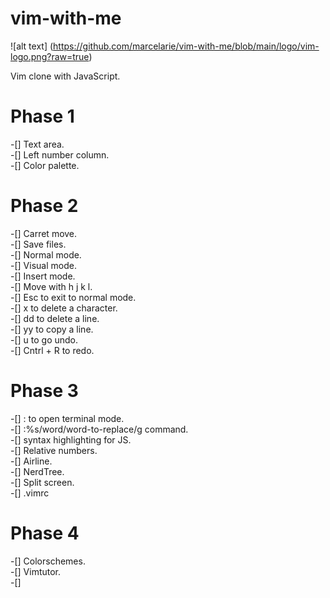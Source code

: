 # vim-with-me

![alt text] (https://github.com/marcelarie/vim-with-me/blob/main/logo/vim-logo.png?raw=true)

Vim clone with JavaScript.  

# Phase 1  

-[] Text area.  
-[] Left number column.  
-[] Color palette.  

# Phase 2   

-[] Carret move.  
-[] Save files.   
-[] Normal mode.  
-[] Visual mode.  
-[] Insert mode.   
-[] Move with h j k l.   
-[] Esc to exit to normal mode.    
-[] x to delete a character.     
-[] dd to delete a line.    
-[] yy to copy a line.    
-[] u to go undo.     
-[] Cntrl + R to redo.   

# Phase 3    

-[] : to open terminal mode.     
-[] :%s/word/word-to-replace/g command.    
-[] syntax highlighting for JS.  
-[] Relative numbers.  
-[] Airline.   
-[] NerdTree.    
-[] Split screen.   
-[] .vimrc    

# Phase 4    

-[] Colorschemes.   
-[] Vimtutor.    
-[]    
